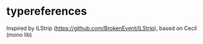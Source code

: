# typereferences

Inspired by ILStrip (https://github.com/BrokenEvent/ILStrip), based on Cecil (mono lib)
